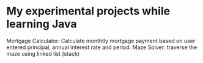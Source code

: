 # My experimental projects while learning Java

Mortgage Calculator: Calculate monthtly mortgage payment based on user entered principal, annual interest rate and period.
Maze Solver: traverse the maze using linked list (stack)
